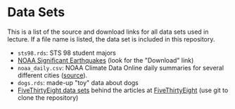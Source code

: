 
# Data Sets

This is a list of the source and download links for all data sets used in
lecture. If a file name is listed, the data set is included in this repository.

* `sts98.rds`: STS 98 student majors
* [NOAA Significant Earthquakes][quakes] (look for the "Download" link)
* `noaa_daily.csv`: NOAA Climate Data Online daily summaries for several
  different cities ([source][NOAA CDO]).
* `dogs.rds`: made-up "toy" data about dogs
* [FiveThirtyEight data sets][FiveThirtyEightData] behind the articles at
  [FiveThirtyEight][] (use git to clone the repository)

[quakes]: http://www.ngdc.noaa.gov/nndc/struts/form?t=101650&s=1&d=1
[NOAA CDO]: http://www.ncdc.noaa.gov/cdo-web/
[FiveThirtyEightData]: https://github.com/fivethirtyeight/data
[FiveThirtyEight]: http://fivethirtyeight.com/

